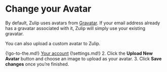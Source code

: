 # Change your Avatar

By default, Zulip uses avatars from [Gravatar](https://en.gravatar.com/).
If your email address already has a gravatar associated with it, Zulip will
simply use your existing gravatar.

You can also upload a custom avatar to Zulip.

{!go-to-the.md!} [Your account](/#settings/your-account)
{!settings.md!}
2. Click the **Upload New Avatar** button and choose an image to upload
    as your avatar.
3. Click **Save changes** once you’re finished.

